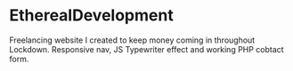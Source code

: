 # EtherealDevelopment
Freelancing website I created to keep money coming in throughout Lockdown. Responsive nav, JS Typewriter effect and working PHP cobtact form.
